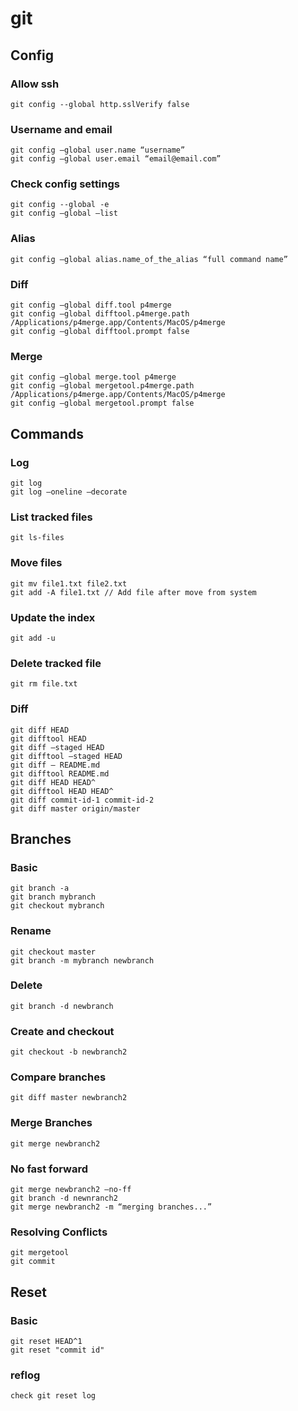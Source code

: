 # git


## Config

### Allow ssh
```git
git config --global http.sslVerify false
```

### Username and email
```git 
git config —global user.name “username”
git config —global user.email “email@email.com”
```

### Check config settings
```git 
git config --global -e
git config —global —list
```

### Alias
```git 
git config —global alias.name_of_the_alias “full command name”
```

### Diff
```git 
git config —global diff.tool p4merge
git config —global difftool.p4merge.path /Applications/p4merge.app/Contents/MacOS/p4merge
git config —global difftool.prompt false
```

### Merge
```git 
git config —global merge.tool p4merge
git config —global mergetool.p4merge.path /Applications/p4merge.app/Contents/MacOS/p4merge
git config —global mergetool.prompt false
```


## Commands

### Log
```git 
git log
git log —oneline —decorate
```

### List tracked files
```git 
git ls-files
```

### Move files
```git 
git mv file1.txt file2.txt
git add -A file1.txt // Add file after move from system
```

### Update the index
```git 
git add -u
```

### Delete tracked file
```git 
git rm file.txt
```

### Diff
```git 
git diff HEAD
git difftool HEAD
git diff —staged HEAD
git difftool —staged HEAD
git diff — README.md
git difftool README.md
git diff HEAD HEAD^
git difftool HEAD HEAD^
git diff commit-id-1 commit-id-2
git diff master origin/master
```


## Branches

### Basic
```git 
git branch -a
git branch mybranch
git checkout mybranch
```

### Rename
```git 
git checkout master
git branch -m mybranch newbranch
```

### Delete
```git 
git branch -d newbranch
```

### Create and checkout
```git 
git checkout -b newbranch2
```

### Compare branches
```git 
git diff master newbranch2
```

### Merge Branches
```git 
git merge newbranch2
```

### No fast forward
```git 
git merge newbranch2 —no-ff
git branch -d newnranch2
git merge newbranch2 -m “merging branches...”
```

### Resolving Conflicts
```git 
git mergetool
git commit
```


## Reset

### Basic
```git 
git reset HEAD^1
git reset "commit id"
```

### reflog
```git 
check git reset log
```

### 
```git 

```

### 
```git 

```

### 
```git 

```

### 
```git 

```


